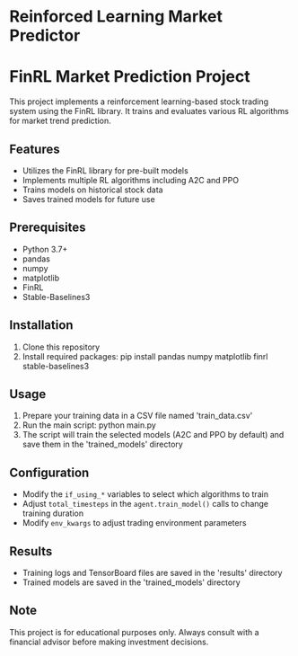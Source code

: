 # Reinforced Learning Market Predictor

# FinRL Market Prediction Project

This project implements a reinforcement learning-based stock trading system using the FinRL library. It trains and evaluates various RL algorithms for market trend prediction.

## Features

- Utilizes the FinRL library for pre-built models
- Implements multiple RL algorithms including A2C and PPO
- Trains models on historical stock data
- Saves trained models for future use

## Prerequisites

- Python 3.7+
- pandas
- numpy
- matplotlib
- FinRL
- Stable-Baselines3

## Installation

1. Clone this repository
2. Install required packages:
   pip install pandas numpy matplotlib finrl stable-baselines3

## Usage

1. Prepare your training data in a CSV file named 'train_data.csv'
2. Run the main script:
   python main.py
3. The script will train the selected models (A2C and PPO by default) and save them in the 'trained_models' directory

## Configuration

- Modify the `if_using_*` variables to select which algorithms to train
- Adjust `total_timesteps` in the `agent.train_model()` calls to change training duration
- Modify `env_kwargs` to adjust trading environment parameters

## Results

- Training logs and TensorBoard files are saved in the 'results' directory
- Trained models are saved in the 'trained_models' directory

## Note

This project is for educational purposes only. Always consult with a financial advisor before making investment decisions.
